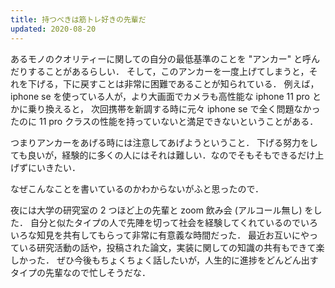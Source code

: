 ```yaml
---
title: 持つべきは筋トレ好きの先輩だ
updated: 2020-08-20
---
```


あるモノのクオリティーに関しての自分の最低基準のことを "アンカー" と呼んだりすることがあるらしい．
そして，このアンカーを一度上げてしまうと，それを下げる，下に戻すことは非常に困難であることが知られている．
例えば，iphone se を使っている人が，より大画面でカメラも高性能な iphone 11 pro とかに乗り換えると，
次回携帯を新調する時に元々 iphone se で全く問題なかったのに 11 pro クラスの性能を持っていないと満足できないということがある．

つまりアンカーをあげる時には注意してあげようということ．
下げる努力をしても良いが，経験的に多くの人にはそれは難しい．なのでそもそもできるだけ上げずにいきたい．

なぜこんなことを書いているのかわからないがふと思ったので．

夜には大学の研究室の 2 つほど上の先輩と zoom 飲み会 (アルコール無し) をした．
自分と似たタイプの人で先陣を切って社会を経験してくれているのでいろいろな知見を共有してもらって非常に有意義な時間だった．
最近お互いにやっている研究活動の話や，投稿された論文，実装に関しての知識の共有もできて楽しかった．
ぜひ今後もちょくちょく話したいが，人生的に進捗をどんどん出すタイプの先輩なので忙しそうだな．
